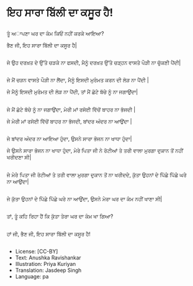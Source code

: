 # ਇਹ ਸਾਰਾ ਬਿੱਲੀ ਦਾ ਕਸੂਰ ਹੈ!

##
ਤੂੰ ਅਾਪਣਾ ਘਰ ਦਾ ਕੰਮ ਕਿਓਂ ਨਹੀਂ ਕਰਕੇ ਆਇਆ? 

ਭੈਣ ਜੀ, ਇਹ ਸਾਰਾ ਬਿੱਲੀ ਦਾ ਕਸੂਰ ਹੈ|

##
ਜੇ ਉਹ ਦਰਖ਼ਤ ਦੇ ਉੱਤੇ ਚੜਕੇ ਨਾ ਫਸਦੀ, ਮੈਨੂੰ ਦਰਖ਼ਤ ਉੱਤੇ ਚੜ੍ਹਨ ਵਾਸਤੇ ਪੌੜੀ ਨਾ ਚੁੱਕਣੀ ਪੈਂਦੀ|

##
ਜੇ ਮੈਂ ਚੜਨ ਵਾਸਤੇ ਪੌੜੀ ਨਾ ਲੈਂਦਾ, ਮੈਨੂੰ ਇਸਦੀ ਮੁਰੰਮਤ ਕਰਨ ਦੀ ਲੋੜ ਨਾ ਪੈਂਦੀ |

ਜੇ ਮੈਨੂੰ ਇਸਦੀ ਮੁਰੰਮਤ ਦੀ ਲੋੜ ਨਾ ਪੈਂਦੀ, ਤਾਂ ਮੈਂ ਛੋਟੇ ਬੱਚੇ ਨੂੰ ਨਾ ਜਗਾਉਂਦਾ|   

##
ਜੇ ਮੈਂ ਛੋਟੇ ਬੱਚੇ ਨੂੰ ਨਾ ਜਗਾਉਂਦਾ, ਮੇਰੀ ਮਾਂ ਰਸੋਈ ਵਿੱਚੋਂ ਬਾਹਰ ਨਾ ਭੱਜਦੀ |

ਜੇ ਮੇਰੀ ਮਾਂ ਰਸੋਈ ਵਿੱਚੋਂ ਬਾਹਰ ਨਾ ਭੱਜਦੀ, ਬਾਂਦਰ ਅੰਦਰ ਨਾ ਆਉਂਦਾ |

##
ਜੇ ਬਾਂਦਰ ਅੰਦਰ ਨਾ ਆਇਆ ਹੁੰਦਾ, ਉਸਨੇ ਸਾਰਾ ਭੋਜਨ ਨਾ ਖਾਧਾ ਹੁੰਦਾ|

ਜੇ ਉਸਨੇ ਸਾਰਾ ਭੋਜਨ ਨਾ ਖਾਧਾ ਹੁੰਦਾ, ਮੇਰੇ ਪਿਤਾ ਜੀ ਨੇ ਰੋਟੀਆਂ ਤੇ ਤਰੀ ਵਾਲਾ ਮੁਰਗਾ ਦੁਕਾਨ ਤੋਂ ਨਹੀਂ ਖਰੀਦਣਾ ਸੀ|

##
ਜੇ ਮੇਰੇ ਪਿਤਾ ਜੀ ਰੋਟੀਆਂ ਤੇ ਤਰੀ ਵਾਲਾ ਮੁਰਗਾ ਦੁਕਾਨ ਤੋਂ ਨਾ ਖਰੀਦਦੇ, ਕੁੱਤਾ ਉਹਨਾਂ ਦੇ ਪਿੱਛੇ ਪਿੱਛੇ ਘਰੇ ਨਾ ਆਉਂਦਾ|

##
ਜੇ ਕੁੱਤਾ ਉਹਨਾਂ ਦੇ ਪਿੱਛੇ ਪਿੱਛੇ ਘਰੇ ਨਾ ਆਉਂਦਾ, ਉਸਨੇ ਮੇਰਾ ਘਰ ਦਾ ਕੰਮ ਨਹੀਂ ਖਾਣਾ ਸੀ|   

##
ਤਾਂ, ਤੂੰ ਕਹਿ ਰਿਹਾ ਹੈਂ ਕਿ ਕੁੱਤਾ ਤੇਰਾ ਘਰ ਦਾ ਕੰਮ ਖਾ ਗਿਆ?

##
ਹਾਂ ਜੀ, ਭੈਣ ਜੀ, ਇਹ ਸਾਰਾ ਬਿੱਲੀ ਦਾ ਕਸੂਰ ਹੈ!

##
* License: [CC-BY]
* Text: Anushka Ravishankar
* Illustration: Priya Kuriyan
* Translation: Jasdeep Singh
* Language: pa
